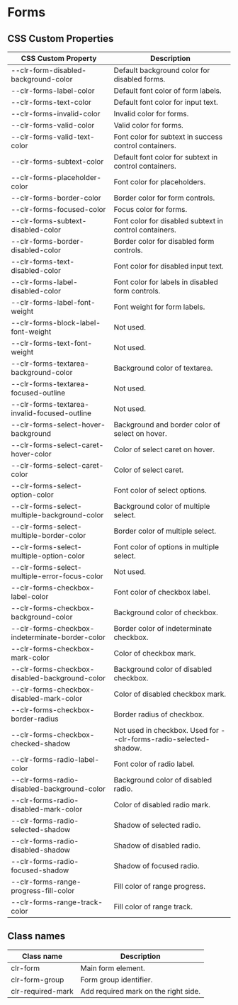 # Forms

## CSS Custom Properties

| CSS Custom Property                             | Description                                                       |
| ----------------------------------------------- | ----------------------------------------------------------------- |
| --clr-form-disabled-background-color            | Default background color for disabled forms.                      |
| --clr-forms-label-color                         | Default font color of form labels.                                |
| --clr-forms-text-color                          | Default font color for input text.                                |
| --clr-forms-invalid-color                       | Invalid color for forms.                                          |
| --clr-forms-valid-color                         | Valid color for forms.                                            |
| --clr-forms-valid-text-color                    | Font color for subtext in success control containers.             |
| --clr-forms-subtext-color                       | Default font color for subtext in control containers.             |
| --clr-forms-placeholder-color                   | Font color for placeholders.                                      |
| --clr-forms-border-color                        | Border color for form controls.                                   |
| --clr-forms-focused-color                       | Focus color for forms.                                            |
| --clr-forms-subtext-disabled-color              | Font color for disabled subtext in control containers.            |
| --clr-forms-border-disabled-color               | Border color for disabled form controls.                          |
| --clr-forms-text-disabled-color                 | Font color for disabled input text.                               |
| --clr-forms-label-disabled-color                | Font color for labels in disabled form controls.                  |
| --clr-forms-label-font-weight                   | Font weight for form labels.                                      |
| --clr-forms-block-label-font-weight             | Not used.                                                         |
| --clr-forms-text-font-weight                    | Not used.                                                         |
| --clr-forms-textarea-background-color           | Background color of textarea.                                     |
| --clr-forms-textarea-focused-outline            | Not used.                                                         |
| --clr-forms-textarea-invalid-focused-outline    | Not used.                                                         |
| --clr-forms-select-hover-background             | Background and border color of select on hover.                   |
| --clr-forms-select-caret-hover-color            | Color of select caret on hover.                                   |
| --clr-forms-select-caret-color                  | Color of select caret.                                            |
| --clr-forms-select-option-color                 | Font color of select options.                                     |
| --clr-forms-select-multiple-background-color    | Background color of multiple select.                              |
| --clr-forms-select-multiple-border-color        | Border color of multiple select.                                  |
| --clr-forms-select-multiple-option-color        | Font color of options in multiple select.                         |
| --clr-forms-select-multiple-error-focus-color   | Not used.                                                         |
| --clr-forms-checkbox-label-color                | Font color of checkbox label.                                     |
| --clr-forms-checkbox-background-color           | Background color of checkbox.                                     |
| --clr-forms-checkbox-indeterminate-border-color | Border color of indeterminate checkbox.                           |
| --clr-forms-checkbox-mark-color                 | Color of checkbox mark.                                           |
| --clr-forms-checkbox-disabled-background-color  | Background color of disabled checkbox.                            |
| --clr-forms-checkbox-disabled-mark-color        | Color of disabled checkbox mark.                                  |
| --clr-forms-checkbox-border-radius              | Border radius of checkbox.                                        |
| --clr-forms-checkbox-checked-shadow             | Not used in checkbox. Used for --clr-forms-radio-selected-shadow. |
| --clr-forms-radio-label-color                   | Font color of radio label.                                        |
| --clr-forms-radio-disabled-background-color     | Background color of disabled radio.                               |
| --clr-forms-radio-disabled-mark-color           | Color of disabled radio mark.                                     |
| --clr-forms-radio-selected-shadow               | Shadow of selected radio.                                         |
| --clr-forms-radio-disabled-shadow               | Shadow of disabled radio.                                         |
| --clr-forms-radio-focused-shadow                | Shadow of focused radio.                                          |
| --clr-forms-range-progress-fill-color           | Fill color of range progress.                                     |
| --clr-forms-range-track-color                   | Fill color of range track.                                        |

## Class names

| Class name        | Description                          |
| ----------------- | ------------------------------------ |
| clr-form          | Main form element.                   |
| clr-form-group    | Form group identifier.               |
| clr-required-mark | Add required mark on the right side. |
